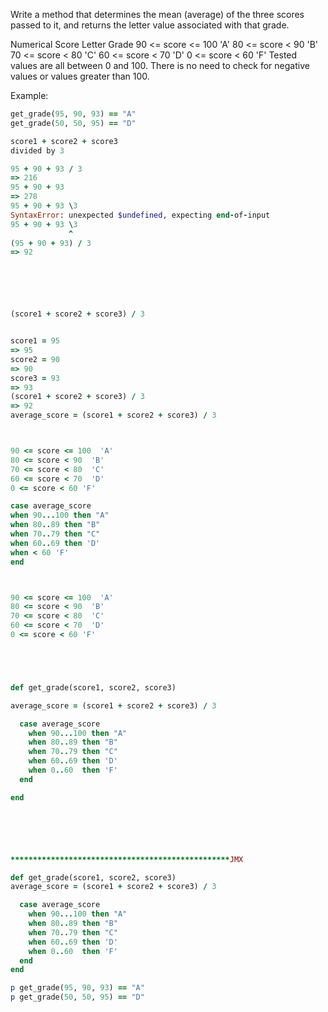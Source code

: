 Write a method that determines the mean (average) of the three scores passed to it, and returns the letter value associated with that grade.

Numerical Score Letter  Grade
90 <= score <= 100  'A'
80 <= score < 90  'B'
70 <= score < 80  'C'
60 <= score < 70  'D'
0 <= score < 60 'F'
Tested values are all between 0 and 100. There is no need to check for negative values or values greater than 100.

Example:
```ruby
get_grade(95, 90, 93) == "A"
get_grade(50, 50, 95) == "D"

score1 + score2 + score3
divided by 3

95 + 90 + 93 / 3
=> 216
95 + 90 + 93
=> 278
95 + 90 + 93 \3 
SyntaxError: unexpected $undefined, expecting end-of-input
95 + 90 + 93 \3 
             ^
(95 + 90 + 93) / 3
=> 92






(score1 + score2 + score3) / 3


score1 = 95
=> 95
score2 = 90
=> 90
score3 = 93
=> 93
(score1 + score2 + score3) / 3
=> 92
average_score = (score1 + score2 + score3) / 3



90 <= score <= 100  'A'
80 <= score < 90  'B'
70 <= score < 80  'C'
60 <= score < 70  'D'
0 <= score < 60 'F'

case average_score
when 90...100 then "A"
when 80..89 then "B"
when 70..79 then "C"
when 60..69 then 'D'
when < 60 'F'
end



90 <= score <= 100  'A'
80 <= score < 90  'B'
70 <= score < 80  'C'
60 <= score < 70  'D'
0 <= score < 60 'F'





def get_grade(score1, score2, score3)

average_score = (score1 + score2 + score3) / 3

  case average_score
    when 90...100 then "A"
    when 80..89 then "B"
    when 70..79 then "C"
    when 60..69 then 'D'
    when 0..60  then 'F'
  end

end






*************************************************JMX

def get_grade(score1, score2, score3)
average_score = (score1 + score2 + score3) / 3

  case average_score
    when 90...100 then "A"
    when 80..89 then "B"
    when 70..79 then "C"
    when 60..69 then 'D'
    when 0..60  then 'F'
  end
end

p get_grade(95, 90, 93) == "A"
p get_grade(50, 50, 95) == "D"





















